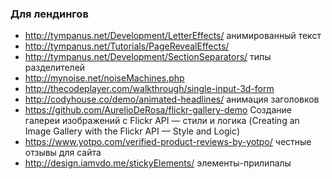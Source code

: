 ### Для лендингов

+ http://tympanus.net/Development/LetterEffects/ анимированный текст
+ http://tympanus.net/Tutorials/PageRevealEffects/
+ http://tympanus.net/Development/SectionSeparators/ типы разделителей
+ http://mynoise.net/noiseMachines.php
+ http://thecodeplayer.com/walkthrough/single-input-3d-form
+ http://codyhouse.co/demo/animated-headlines/ анимация заголовков
+ https://github.com/AurelioDeRosa/flickr-gallery-demo Создание галереи изображений с Flickr API — стили и логика (Creating an Image Gallery with the Flickr API — Style and Logic)
+ https://www.yotpo.com/verified-product-reviews-by-yotpo/ честные отзывы для сайта
+ http://design.iamvdo.me/stickyElements/ элементы-прилипалы
